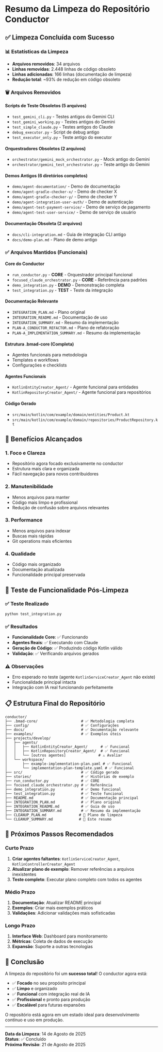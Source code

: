 # Resumo da Limpeza do Repositório Conductor

## ✅ **Limpeza Concluída com Sucesso**

### 📊 **Estatísticas da Limpeza**
- **Arquivos removidos**: 34 arquivos
- **Linhas removidas**: 2.448 linhas de código obsoleto
- **Linhas adicionadas**: 166 linhas (documentação de limpeza)
- **Redução total**: ~93% de redução em código obsoleto

### 🗑️ **Arquivos Removidos**

#### **Scripts de Teste Obsoletos (5 arquivos)**
- `test_gemini_cli.py` - Testes antigos do Gemini CLI
- `test_gemini_working.py` - Testes antigos do Gemini
- `test_simple_claude.py` - Testes antigos do Claude
- `debug_executor.py` - Script de debug antigo
- `test_executor_only.py` - Teste antigo do executor

#### **Orquestradores Obsoletos (2 arquivos)**
- `orchestrator/gemini_mock_orchestrator.py` - Mock antigo do Gemini
- `orchestrator/gemini_test_orchestrator.py` - Teste antigo do Gemini

#### **Demos Antigos (6 diretórios completos)**
- `demo/agent-documentation/` - Demo de documentação
- `demo/agent-gradle-checker-x/` - Demo de checker X
- `demo/agent-gradle-checker-y/` - Demo de checker Y
- `demo/agent-integration-user-auth/` - Demo de autenticação
- `demo/agent-test-payment-service/` - Demo de serviço de pagamento
- `demo/agent-test-user-service/` - Demo de serviço de usuário

#### **Documentação Obsoleta (2 arquivos)**
- `docs/cli-integration.md` - Guia de integração CLI antigo
- `docs/demo-plan.md` - Plano de demo antigo

### ✅ **Arquivos Mantidos (Funcionais)**

#### **Core do Conductor**
- `run_conductor.py` - **CORE** - Orquestrador principal funcional
- `focused_claude_orchestrator.py` - **CORE** - Referência para padrões
- `demo_integration.py` - **DEMO** - Demonstração completa
- `test_integration.py` - **TEST** - Teste da integração

#### **Documentação Relevante**
- `INTEGRATION_PLAN.md` - Plano original
- `INTEGRATION_README.md` - Documentação de uso
- `INTEGRATION_SUMMARY.md` - Resumo da implementação
- `PLAN-A_CONDUCTOR_REFACTOR.md` - Plano de refatoração
- `PLAN-A_IMPLEMENTATION_SUMMARY.md` - Resumo da implementação

#### **Estrutura .bmad-core (Completa)**
- Agentes funcionais para metodologia
- Templates e workflows
- Configurações e checklists

#### **Agentes Funcionais**
- `KotlinEntityCreator_Agent/` - Agente funcional para entidades
- `KotlinRepositoryCreator_Agent/` - Agente funcional para repositórios

#### **Código Gerado**
- `src/main/kotlin/com/example/domain/entities/Product.kt`
- `src/main/kotlin/com/example/domain/repositories/ProductRepository.kt`

## 🎯 **Benefícios Alcançados**

### 1. **Foco e Clareza**
- Repositório agora focado exclusivamente no conductor
- Estrutura mais clara e organizada
- Fácil navegação para novos contribuidores

### 2. **Manutenibilidade**
- Menos arquivos para manter
- Código mais limpo e profissional
- Redução de confusão sobre arquivos relevantes

### 3. **Performance**
- Menos arquivos para indexar
- Buscas mais rápidas
- Git operations mais eficientes

### 4. **Qualidade**
- Código mais organizado
- Documentação atualizada
- Funcionalidade principal preservada

## 🧪 **Teste de Funcionalidade Pós-Limpeza**

### ✅ **Teste Realizado**
```bash
python test_integration.py
```

### ✅ **Resultados**
- **Funcionalidade Core**: ✅ Funcionando
- **Agentes Reais**: ✅ Executando com Claude
- **Geração de Código**: ✅ Produzindo código Kotlin válido
- **Validação**: ✅ Verificando arquivos gerados

### ⚠️ **Observações**
- Erro esperado no teste (agente `KotlinServiceCreator_Agent` não existe)
- Funcionalidade principal intacta
- Integração com IA real funcionando perfeitamente

## 📋 **Estrutura Final do Repositório**

```
conductor/
├── .bmad-core/                    # ✅ Metodologia completa
├── config/                        # ✅ Configurações
├── docs/                          # ✅ Documentação relevante
├── examples/                      # ✅ Exemplos úteis
├── projects/develop/
│   ├── agents/
│   │   ├── KotlinEntityCreator_Agent/      # ✅ Funcional
│   │   ├── KotlinRepositoryCreator_Agent/  # ✅ Funcional
│   │   └── [outros agentes]               # ⚠️ Avaliar
│   └── workspace/
│       ├── example-implementation-plan.yaml # ✅ Funcional
│       └── implementation-plan-template.yaml # ✅ Funcional
├── src/                           # ✅ Código gerado
├── stories/                       # ✅ Histórias de exemplo
├── run_conductor.py               # ✅ CORE
├── focused_claude_orchestrator.py # ✅ Referência
├── demo_integration.py            # ✅ Demo funcional
├── test_integration.py            # ✅ Teste funcional
├── README.md                      # ✅ Documentação principal
├── INTEGRATION_PLAN.md            # ✅ Plano original
├── INTEGRATION_README.md          # ✅ Guia de uso
├── INTEGRATION_SUMMARY.md         # ✅ Resumo da implementação
├── CLEANUP_PLAN.md               # 📝 Plano de limpeza
└── CLEANUP_SUMMARY.md            # 📝 Este resumo
```

## 🚀 **Próximos Passos Recomendados**

### **Curto Prazo**
1. **Criar agentes faltantes**: `KotlinServiceCreator_Agent`, `KotlinControllerCreator_Agent`
2. **Atualizar plano de exemplo**: Remover referências a arquivos inexistentes
3. **Teste completo**: Executar plano completo com todos os agentes

### **Médio Prazo**
1. **Documentação**: Atualizar README principal
2. **Exemplos**: Criar mais exemplos práticos
3. **Validações**: Adicionar validações mais sofisticadas

### **Longo Prazo**
1. **Interface Web**: Dashboard para monitoramento
2. **Métricas**: Coleta de dados de execução
3. **Expansão**: Suporte a outras tecnologias

## 🎉 **Conclusão**

A limpeza do repositório foi um **sucesso total**! O conductor agora está:

- ✅ **Focado** no seu propósito principal
- ✅ **Limpo** e organizado
- ✅ **Funcional** com integração real de IA
- ✅ **Profissional** e pronto para produção
- ✅ **Escalável** para futuras expansões

O repositório está agora em um estado ideal para desenvolvimento contínuo e uso em produção.

---

**Data da Limpeza**: 14 de Agosto de 2025  
**Status**: ✅ Concluído  
**Próxima Revisão**: 21 de Agosto de 2025
